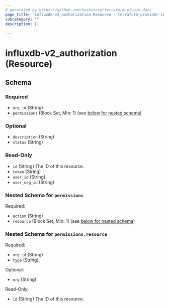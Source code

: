 ```yaml
---
# generated by https://github.com/hashicorp/terraform-plugin-docs
page_title: "influxdb-v2_authorization Resource - terraform-provider-influxdb-v2"
subcategory: ""
description: |-
  
---
```


# influxdb-v2_authorization (Resource)





<!-- schema generated by tfplugindocs -->
## Schema

### Required

- `org_id` (String)
- `permissions` (Block Set, Min: 1) (see [below for nested schema](#nestedblock--permissions))

### Optional

- `description` (String)
- `status` (String)

### Read-Only

- `id` (String) The ID of this resource.
- `token` (String)
- `user_id` (String)
- `user_org_id` (String)

<a id="nestedblock--permissions"></a>
### Nested Schema for `permissions`

Required:

- `action` (String)
- `resource` (Block Set, Min: 1) (see [below for nested schema](#nestedblock--permissions--resource))

<a id="nestedblock--permissions--resource"></a>
### Nested Schema for `permissions.resource`

Required:

- `org_id` (String)
- `type` (String)

Optional:

- `org` (String)

Read-Only:

- `id` (String) The ID of this resource.


